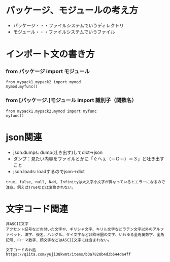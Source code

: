 # パッケージ、モジュールの考え方
- パッケージ・・・ファイルシステムでいうディレクトリ
- モジュール・・・ファイルシステムでいうファイル

# インポート文の書き方

### from パッケージ import モジュール
```
from mypack1.mypack2 import mymod
mymod.myfunc()
```

### from [パッケージ.]モジュール import 識別子（関数名）
```
from mypack1.mypack2.mymod import myfunc
myfunc()
```

# json関連
- json.dumps: dump(吐き出す)してdict→json
- ダンプ：見たい内容をファイルとかに「ぐへぇ（－Ｏ－）＝３」と吐き出すこと
- json.loads: loadするのでjson→dict
```
true, false, null, NaN, Infinityは大文字小文字が異なっているとエラーになるので注意。例えばTrueなどは変換されない。
```

# 文字コード関連
```
非ASCII文字
アクセント記号などの付いた文字や、ギリシャ文字、キリル文字などラテン文字以外のアルファベット、漢字、仮名、ハングル、タイ文字など非欧米圏の文字、いわゆる全角英数字、全角記号、ローマ数字、顔文字などはASCII文字には含まれない。

文字コードのお話
https://qiita.com/yuji38kwmt/items/b3a7820b4d3b544da4ff
```